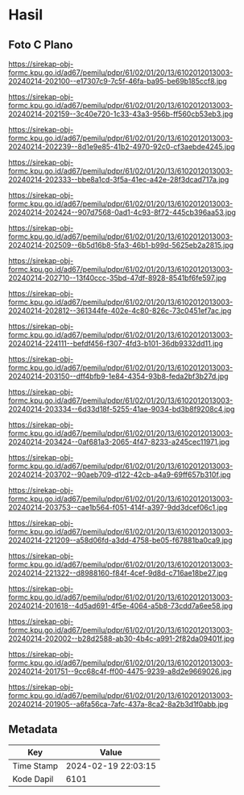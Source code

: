 # Hasil

## Foto C Plano

https://sirekap-obj-formc.kpu.go.id/ad67/pemilu/pdpr/61/02/01/20/13/6102012013003-20240214-202100--e17307c9-7c5f-46fa-ba95-be69b185ccf8.jpg

https://sirekap-obj-formc.kpu.go.id/ad67/pemilu/pdpr/61/02/01/20/13/6102012013003-20240214-202159--3c40e720-1c33-43a3-956b-ff560cb53eb3.jpg

https://sirekap-obj-formc.kpu.go.id/ad67/pemilu/pdpr/61/02/01/20/13/6102012013003-20240214-202239--8d1e9e85-41b2-4970-92c0-cf3aebde4245.jpg

https://sirekap-obj-formc.kpu.go.id/ad67/pemilu/pdpr/61/02/01/20/13/6102012013003-20240214-202333--bbe8a1cd-3f5a-41ec-a42e-28f3dcad717a.jpg

https://sirekap-obj-formc.kpu.go.id/ad67/pemilu/pdpr/61/02/01/20/13/6102012013003-20240214-202424--907d7568-0ad1-4c93-8f72-445cb396aa53.jpg

https://sirekap-obj-formc.kpu.go.id/ad67/pemilu/pdpr/61/02/01/20/13/6102012013003-20240214-202509--6b5d16b8-5fa3-46b1-b99d-5625eb2a2815.jpg

https://sirekap-obj-formc.kpu.go.id/ad67/pemilu/pdpr/61/02/01/20/13/6102012013003-20240214-202710--13f40ccc-35bd-47df-8928-8541bf6fe597.jpg

https://sirekap-obj-formc.kpu.go.id/ad67/pemilu/pdpr/61/02/01/20/13/6102012013003-20240214-202812--361344fe-402e-4c80-826c-73c0451ef7ac.jpg

https://sirekap-obj-formc.kpu.go.id/ad67/pemilu/pdpr/61/02/01/20/13/6102012013003-20240214-224111--befdf456-f307-4fd3-b101-36db9332dd11.jpg

https://sirekap-obj-formc.kpu.go.id/ad67/pemilu/pdpr/61/02/01/20/13/6102012013003-20240214-203150--dff4bfb9-1e84-4354-93b8-feda2bf3b27d.jpg

https://sirekap-obj-formc.kpu.go.id/ad67/pemilu/pdpr/61/02/01/20/13/6102012013003-20240214-203334--6d33d18f-5255-41ae-9034-bd3b8f9208c4.jpg

https://sirekap-obj-formc.kpu.go.id/ad67/pemilu/pdpr/61/02/01/20/13/6102012013003-20240214-203424--0af681a3-2065-4f47-8233-a245cec11971.jpg

https://sirekap-obj-formc.kpu.go.id/ad67/pemilu/pdpr/61/02/01/20/13/6102012013003-20240214-203702--90aeb709-d122-42cb-a4a9-69ff657b310f.jpg

https://sirekap-obj-formc.kpu.go.id/ad67/pemilu/pdpr/61/02/01/20/13/6102012013003-20240214-203753--cae1b564-f051-414f-a397-9dd3dcef06c1.jpg

https://sirekap-obj-formc.kpu.go.id/ad67/pemilu/pdpr/61/02/01/20/13/6102012013003-20240214-221209--a58d06fd-a3dd-4758-be05-f67881ba0ca9.jpg

https://sirekap-obj-formc.kpu.go.id/ad67/pemilu/pdpr/61/02/01/20/13/6102012013003-20240214-221322--d8988160-f84f-4cef-9d8d-c716ae18be27.jpg

https://sirekap-obj-formc.kpu.go.id/ad67/pemilu/pdpr/61/02/01/20/13/6102012013003-20240214-201618--4d5ad691-4f5e-4064-a5b8-73cdd7a6ee58.jpg

https://sirekap-obj-formc.kpu.go.id/ad67/pemilu/pdpr/61/02/01/20/13/6102012013003-20240214-202002--b28d2588-ab30-4b4c-a991-2f82da09401f.jpg

https://sirekap-obj-formc.kpu.go.id/ad67/pemilu/pdpr/61/02/01/20/13/6102012013003-20240214-201751--9cc68c4f-ff00-4475-9239-a8d2e9669026.jpg

https://sirekap-obj-formc.kpu.go.id/ad67/pemilu/pdpr/61/02/01/20/13/6102012013003-20240214-201905--a6fa56ca-7afc-437a-8ca2-8a2b3d1f0abb.jpg


## Metadata

| Key        | Value               |
| ---------- | ------------------- |
| Time Stamp | 2024-02-19 22:03:15 |
| Kode Dapil | 6101                |



